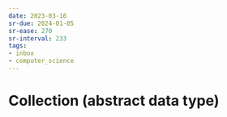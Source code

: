 ```yaml
---
date: 2023-03-16
sr-due: 2024-01-05
sr-ease: 270
sr-interval: 233
tags:
- inbox
- computer_science
---
```


# Collection (abstract data type)
